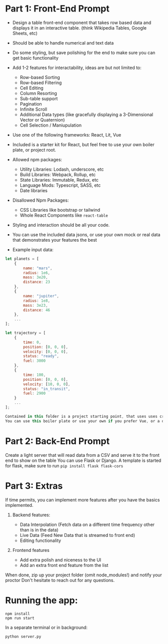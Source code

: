 # Part 1: Front-End Prompt

- Design a table front-end component that takes row based data and displays it in an interactive table. (think Wikipedia Tables, Google Sheets, etc)
- Should be able to handle numerical and text data

- Do some styling, but save polishing for the end to make sure you can get basic functionality
- Add 1-2 features for interactability, ideas are but not limited to:
    - Row-based Sorting
    - Row-based Filtering
    - Cell Editing
    - Column Resorting
    - Sub-table support
    - Pagination
    - Infinite Scroll
    - Additional Data types (like gracefully displaying a 3-Dimensional Vector or Quaternion)
    - Cell Selection / Maniupulation

- Use one of the following frameworks: React, Lit, Vue
- Included is a starter kit for React, but feel free to use your own boiler plate, or project root.
- Allowed npm packages:
    - Utility Libraries: Lodash, underscore, etc
    - Build Libraries: Webpack, Rollup, etc
    - State Libraries: Immutable, Redux, etc
    - Language Mods: Typescript, SASS, etc
    - Date libraries
- Disallowed Npm Packages: 
    - CSS Libraries like bootstrap or tailwind
    - Whole React Components like `react-table`
- Styling and interaction should be all your code.

- You can use the included data jsons, or use your own mock or real data that demonstrates your features the best
- Example input data:

```javascript
let planets = [
    {
        name: "mars",
        radius: 1e6,
        mass: 3e20,
        distance: 23
    },
    {
        name: "jupiter",
        radius: 1e8,
        mass: 3e23,
        distance: 46
    },
    ...
];
```

```javascript
let trajectory = [
    {
        time: 0,
        position: [0, 0, 0],
        velocity: [0, 0, 0],
        status: "ready",
        fuel: 3000
    },
    {
        time: 100,
        position: [0, 0, 0],
        velocity: [10, 0, 0],
        status: "in_transit",
        fuel: 2900
    }
    ...
];

Contained in this folder is a project starting point, that uses uses create-react-app.
You can use this boiler plate or use your own if you prefer Vue, or a different framework.

```
# Part 2: Back-End Prompt
Create a light server that will read data from a CSV and serve it to the front end to show on the table
You can use Flask or Django. A template is started for flask, make sure to run `pip install flask flask-cors`

# Part 3: Extras
If time permits, you can implement more features after you have the basics implemented.

1. Backend features: 
    - Data Interpolation (Fetch data on a different time frequency other than is in the data)
    - Live Data (Feed New Data that is streamed to front end)
    - Editing functionality

2. Frontend features
    - Add extra polish and niceness to the UI 
    - Add an extra front end feature from the list

When done, zip up your project folder (omit node_modules!) and notify your proctor
Don't hesitate to reach out for any questions.

# Running the app:
```
npm install
npm run start
```

In a separate terminal or in background:
```
python server.py
```


